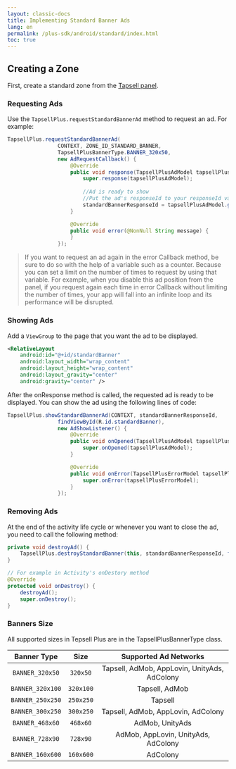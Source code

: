```yaml
---
layout: classic-docs
title: Implementing Standard Banner Ads
lang: en
permalink: /plus-sdk/android/standard/index.html
toc: true
---
```

## Creating a Zone
First, create a standard zone from the [Tapsell panel](https://dashboard.tapsell.ir/).

### Requesting Ads
Use the `TapsellPlus.requestStandardBannerAd` method to request an ad. For example:

```java
TapsellPlus.requestStandardBannerAd(
                CONTEXT, ZONE_ID_STANDARD_BANNER,
                TapsellPlusBannerType.BANNER_320x50,
                new AdRequestCallback() {
                    @Override
                    public void response(TapsellPlusAdModel tapsellPlusAdModel) {
                        super.response(tapsellPlusAdModel);
                        
                        //Ad is ready to show
                        //Put the ad's responseId to your responseId variable
                        standardBannerResponseId = tapsellPlusAdModel.getResponseId();
                    }

                    @Override
                    public void error(@NonNull String message) {
                    }
                });
```

> If you want to request an ad again in the error Callback method, be sure to do so with the help of a variable such as a counter. Because you can set a limit on the number of times to request by using that variable. For example, when you disable this ad position from the panel, if you request again each time in error Callback without limiting the number of times, your app will fall into an infinite loop and its performance will be disrupted.

### Showing Ads
Add a `ViewGroup` to the page that you want the ad to be displayed.

```xml
<RelativeLayout
    android:id="@+id/standardBanner"
    android:layout_width="wrap_content"
    android:layout_height="wrap_content"
    android:layout_gravity="center"
    android:gravity="center" />
```

After the onResponse method is called, the requested ad is ready to be displayed. You can show the ad using the following lines of code:

```java
TapsellPlus.showStandardBannerAd(CONTEXT, standardBannerResponseId,
                findViewById(R.id.standardBanner),
                new AdShowListener() {
                    @Override
                    public void onOpened(TapsellPlusAdModel tapsellPlusAdModel) {
                        super.onOpened(tapsellPlusAdModel);
                    }

                    @Override
                    public void onError(TapsellPlusErrorModel tapsellPlusErrorModel) {
                        super.onError(tapsellPlusErrorModel);
                    }
                });
```

### Removing Ads
At the end of the activity life cycle or whenever you want to close the ad, you need to call the following method:

```java
private void destroyAd() {
    TapsellPlus.destroyStandardBanner(this, standardBannerResponseId, findViewById(R.id.standardBanner));
}

// For example in Activity's onDestory method
@Override
protected void onDestroy() {
    destroyAd();
    super.onDestroy();
}
```

### Banners Size
All supported sizes in Tepsell Plus are in the TapsellPlusBannerType class.

|   Banner Type    |   Size    |            Supported Ad Networks             |
|:----------------:|:---------:|:--------------------------------------------:|
| `BANNER_320x50`  | `320x50`  | Tapsell, AdMob, AppLovin, UnityAds, AdColony |
| `BANNER_320x100` | `320x100` |                Tapsell, AdMob                |
| `BANNER_250x250` | `250x250` |                   Tapsell                    |
| `BANNER_300x250` | `300x250` |      Tapsell, AdMob, AppLovin, AdColony      |
| `BANNER_468x60`  | `468x60`  |               AdMob, UnityAds                |
| `BANNER_728x90`  | `728x90`  |     AdMob, AppLovin, UnityAds, AdColony      |
| `BANNER_160x600` | `160x600` |                   AdColony                   |
